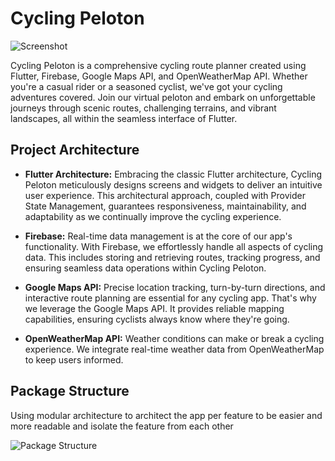 # Cycling Peloton

![Screenshot](https://github.com/OctavianMihaila/Cycling-mobile-app/assets/94364165/f1f941aa-8e68-4ecc-8ea4-72cd17cf6d3a)

Cycling Peloton is a comprehensive cycling route planner created using Flutter, Firebase, Google Maps API, and OpenWeatherMap API. Whether you're a casual rider or a seasoned cyclist, we've got your cycling adventures covered. Join our virtual peloton and embark on unforgettable journeys through scenic routes, challenging terrains, and vibrant landscapes, all within the seamless interface of Flutter.

## Project Architecture

- **Flutter Architecture:** Embracing the classic Flutter architecture, Cycling Peloton meticulously designs screens and widgets to deliver an intuitive user experience. This architectural approach, coupled with Provider State Management, guarantees responsiveness, maintainability, and adaptability as we continually improve the cycling experience.

- **Firebase:** Real-time data management is at the core of our app's functionality. With Firebase, we effortlessly handle all aspects of cycling data. This includes storing and retrieving routes, tracking progress, and ensuring seamless data operations within Cycling Peloton.

- **Google Maps API:** Precise location tracking, turn-by-turn directions, and interactive route planning are essential for any cycling app. That's why we leverage the Google Maps API. It provides reliable mapping capabilities, ensuring cyclists always know where they're going.

- **OpenWeatherMap API:** Weather conditions can make or break a cycling experience. We integrate real-time weather data from OpenWeatherMap to keep users informed.

## Package Structure

  Using modular architecture to architect the app per feature to be easier and more readable and isolate the feature from each other

![Package Structure](https://github.com/OctavianMihaila/Cycling-mobile-app/assets/94364165/fb1434ed-a059-46b0-a219-12bdf773578a)
